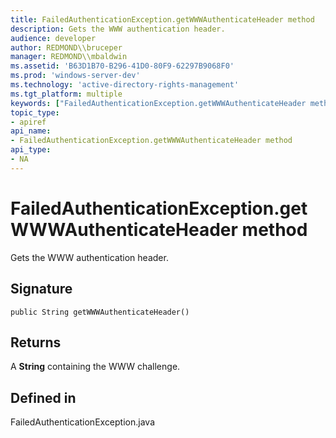 ```yaml
---
title: FailedAuthenticationException.getWWWAuthenticateHeader method
description: Gets the WWW authentication header.
audience: developer
author: REDMOND\\bruceper
manager: REDMOND\\mbaldwin
ms.assetid: 'B63D1B70-B296-41D0-80F9-62297B9068F0'
ms.prod: 'windows-server-dev'
ms.technology: 'active-directory-rights-management'
ms.tgt_platform: multiple
keywords: ["FailedAuthenticationException.getWWWAuthenticateHeader method"]
topic_type:
- apiref
api_name:
- FailedAuthenticationException.getWWWAuthenticateHeader method
api_type:
- NA
---
```


# FailedAuthenticationException.getWWWAuthenticateHeader method

Gets the WWW authentication header.

## Signature

``` syntax
public String getWWWAuthenticateHeader()
```

## Returns

A **String** containing the WWW challenge.

## Defined in

FailedAuthenticationException.java

 

 




